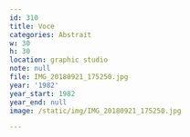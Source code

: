 ```yaml
---
id: 310
title: Voce
categories: Abstrait
w: 30
h: 30
location: graphic studio
note: null
file: IMG_20180921_175250.jpg
year: '1982'
year_start: 1982
year_end: null
image: /static/img/IMG_20180921_175250.jpg

---
```

